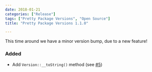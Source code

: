 ```yaml
---
date: 2018-01-21
categories: ["Release"]
tags: ["Pretty Package Versions", "Open Source"]
title: "Pretty Package Versions 1.1.0"

---
```


This time around we have a minor version bump, due to a new feature!
<!--more-->

### Added
 * Add `Version::__toString()` method (see [#5](https://github.com/Jean85/pretty-package-versions/pull/5))
